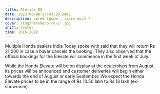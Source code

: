 ```yaml
---
title: Atelier DS
date: 2023-06-08T17:43:26.248Z
description: Lorem ipsum , ispim much ?
cover: /img/herohero-re-1-.jpg
shift: center
time: 2016-2019
---
```

Multiple Honda dealers India Today spoke with said that they will return Rs 21,000 in case a buyer cancels the booking. They also observed that the official bookings for the Elevate will commence in the first week of July.

While the Honda Elevate will be on display at the dealerships from August, its prices will be announced and customer deliveries will begin either towards the end of August or early September. We expect the Honda Elevate prices to be in the range of Rs 10.50 lakh to Rs 18 lakh (ex-showroom).